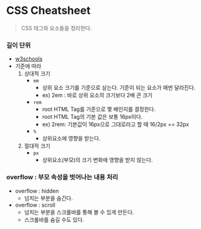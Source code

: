 # CSS Cheatsheet

> CSS 태그와 요소들을 정리한다.


### 길이 단위
- [w3schools](https://www.w3schools.com/cssref/css_units.asp)
- 기준에 따라
    1. 상대적 크기
        - `em`
            - 상위 요소 크기를 기준으로 삼는다. 기준이 되는 요소가 매번 달라진다.
            - ex) 2em : 바로 상위 요소의 크기보다 2배 큰 크기
        - `rem`
            - root HTML Tag를 기준으로 몇 배인지를 결정한다.
            - root HTML Tag의 기본 값은 보통 16px이다.
            - ex) 2rem: 기본값이 16px으로 그대로라고 할 때 16/2px == 32px
        - `%`
            - 상위요소에 영향을 받는다. 
    2. 절대적 크기
        - `px`
            - 상위요소(부모)의 크기 변화에 영향을 받지 않는다.

### overflow : 부모 속성을 벗어나는 내용 처리
- overflow : hidden
    - 넘치는 부분을 숨긴다.
- overflow : scroll
    - 넘치는 부분을 스크롤바를 통해 볼 수 있게 만든다.
    - 스크롤바를 숨길 수도 있다.
